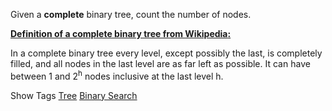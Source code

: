 Given a **complete** binary tree, count the number of nodes.

**<u>Definition of a complete binary tree from <a href="http://en.wikipedia.org/wiki/Binary_tree#Types_of_binary_trees" target="_blank">Wikipedia</a>:</u>**  
 In a complete binary tree every level, except possibly the last, is completely filled, and all nodes in the last level are as far left as possible. It can have between 1 and 2<sup>h</sup> nodes inclusive at the last level h.

Show Tags
 [Tree](/tag/tree/) [Binary Search](/tag/binary-search/)

